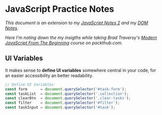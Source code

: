 # JavaScript Practice Notes

*This document is an extension to my [JavaScript Notes 2](https://github.com/HeikoKramer/webDev/blob/main/javascript_notes_2.md) and my [DOM Notes](https://github.com/HeikoKramer/webDev/blob/main/dom_notes.md).* <br>

*Here I'm noting down the my insigths while taking Brad Traversy's [Modern JavaScript From The Beginning](https://subscription.packtpub.com/video/web-development/9781789539509/p1) course on packthub.com.* <br>

## UI Variables
It makes sense to **define UI variables** somewhere central in your code, for an easier accessibility an better readability. <br> 

```js
// Define UI Variables
const form      = document.querySelector('#task-form');
const taskList  = document.querySelector('.collection');
const clearBtn  = document.querySelector('.clear-tasks');
const filter    = document.querySelector('#filter');
const taskInput = document.querySelector('#task');
```

